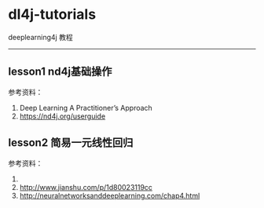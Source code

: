 # dl4j-tutorials

deeplearning4j 教程

---

## lesson1 nd4j基础操作

参考资料：

 1. Deep Learning A Practitioner’s Approach
 2. https://nd4j.org/userguide

## lesson2 简易一元线性回归

参考资料：

 1. 
 1. http://www.jianshu.com/p/1d80023119cc
 2. http://neuralnetworksanddeeplearning.com/chap4.html